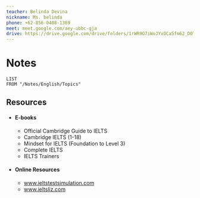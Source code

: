 ```yaml
---
teacher: Belinda Devina
nickname: Ms. belinda
phone: +62-856-0408-1369
meet: meet.google.com/aey-ubbc-gja
drive: https://drive.google.com/drive/folders/1rWR9O7iWoJYxOCa5fm62_DOTq4d9JZO1?usp=drive_link
---
```

# Notes
```dataview
LIST
FROM "/Notes/English/Topics"
```

## Resources
* #### E-books
	* Official Cambridge Guide to IELTS
	* Cambridge IELTS (1-18)
	* Mindset for IELTS (Foundation to Level 3)
	* Complete IELTS
	* IELTS Trainers
* #### Online Resources
	* www.ieltstestsimulation.com
	* www.ieltsliz.com